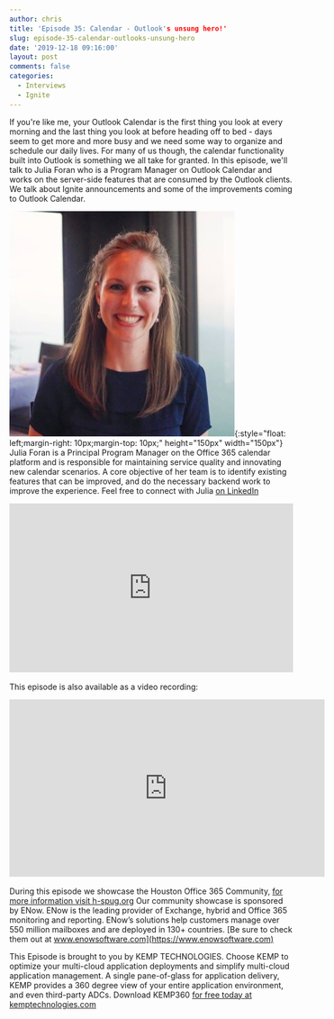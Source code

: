 ```yaml
---
author: chris
title: 'Episode 35: Calendar - Outlook's unsung hero!'
slug: episode-35-calendar-outlooks-unsung-hero
date: '2019-12-18 09:16:00'
layout: post
comments: false
categories:
  - Interviews
  - Ignite
---
```


If you're like me, your Outlook Calendar is the first thing you look at every morning and the last thing you look at before heading off to bed - days seem to get more and more busy and we need some way to organize and schedule our daily lives. For many of us though, the calendar functionality built into Outlook is something we all take for granted. In this episode, we'll talk to Julia Foran who is a Program Manager on Outlook Calendar and works on the server-side features that are consumed by the Outlook clients. We talk about Ignite announcements and some of the improvements coming to Outlook Calendar.

![Julia](/images/uploads/2019/12/julia.jpg){:style="float: left;margin-right: 10px;margin-top: 10px;" height="150px" width="150px"} Julia Foran is a Principal Program Manager on the Office 365 calendar platform and is responsible for maintaining service quality and innovating new calendar scenarios. A core objective of her team is to identify existing features that can be improved, and do the necessary backend work to improve the experience. Feel free to connect with Julia [on LinkedIn](https://www.linkedin.com/in/juliaforan/)

<p><iframe width="100%" height="300" scrolling="no" frameborder="no" allow="autoplay" src="https://w.soundcloud.com/player/?url=https%3A//api.soundcloud.com/tracks/730172422&color=%23ff5500&auto_play=false&hide_related=false&show_comments=true&show_user=true&show_reposts=false&show_teaser=true&visual=true"></iframe></p>

This episode is also available as a video recording:

<p><iframe width="560" height="315" src="https://www.youtube.com/embed/b2wOzv5wJQQ" frameborder="0" allow="accelerometer; autoplay; encrypted-media; gyroscope; picture-in-picture" allowfullscreen></iframe></p>

During this episode we showcase the Houston Office 365 Community, [for more information visit h-spug.org](http://h-spug.org/) Our community showcase is sponsored by ENow. ENow is the leading provider of Exchange, hybrid and Office 365 monitoring and reporting. ENow’s solutions help customers manage over 550 million mailboxes and are deployed in 130+ countries. [Be sure to check them out at www.enowsoftware.com](https://www.enowsoftware.com)

This Episode is brought to you by KEMP TECHNOLOGIES. Choose KEMP to optimize your multi-cloud application deployments and simplify multi-cloud application management. A single pane-of-glass for application delivery, KEMP provides a 360 degree view of your entire application environment, and even third-party ADCs. Download KEMP360 [for free today at kemptechnologies.com](https://kempte.ch/2MYXjew)
